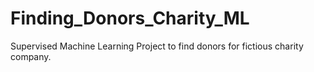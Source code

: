 # Finding_Donors_Charity_ML
Supervised Machine Learning Project to find donors for fictious charity company. 
